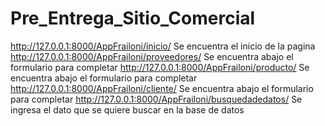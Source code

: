 # Pre_Entrega_Sitio_Comercial

http://127.0.0.1:8000/AppFrailoni/inicio/ Se encuentra el inicio de la pagina
http://127.0.0.1:8000/AppFrailoni/proveedores/ Se encuentra abajo el formulario para completar
http://127.0.0.1:8000/AppFrailoni/producto/ Se encuentra abajo el formulario para completar
http://127.0.0.1:8000/AppFrailoni/cliente/ Se encuentra abajo el formulario para completar
http://127.0.0.1:8000/AppFrailoni/busquedadedatos/ Se ingresa el dato que se quiere buscar en la base de datos

